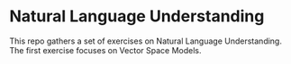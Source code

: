 # Natural Language Understanding

This repo gathers a set of exercises on Natural Language Understanding.
The first exercise focuses on Vector Space Models.
